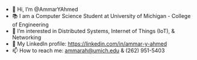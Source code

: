 - 👋 Hi, I’m @AmmarYAhmed
- 📚 I am a Computer Science Student at University of Michigan - College of Engineering
- 👀 I’m interested in Distributed Systems, Internet of Things (IoT), & Networking
- 📱 My LinkedIn profile: https://linkedin.com/in/ammar-y-ahmed
- 📫 How to reach me: ammarah@umich.edu & (262) 951-5403

<!---
AmmarYAhmed/AmmarYAhmed is a ✨ special ✨ repository because its `README.md` (this file) appears on your GitHub profile.
You can click the Preview link to take a look at your changes.
--->
